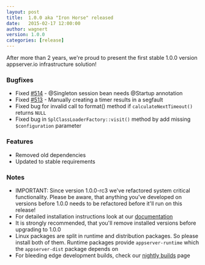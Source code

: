 ```yaml
---
layout: post
title:  1.0.0 aka "Iron Horse" released
date:   2015-02-17 12:00:00
author: wagnert
version: 1.0.0
categories: [release]
---
```


After more than 2 years, we're proud to present the first stable 1.0.0 version appserver.io infrastructure solution!

### Bugfixes

* Fixed [#514](https://github.com/appserver-io/appserver/issues/514) - @Singleton session bean needs @Startup annotation
* Fixed [#513](https://github.com/appserver-io/appserver/issues/513) - Manually creating a timer results in a segfault
* Fixed bug for invalid call to format() method if `calculateNextTimeout()` returns `NULL`
* Fixed bug in `SplClassLoaderFactory::visit()` method by add missing `$configuration` parameter

### Features

* Removed old dependencies
* Updated to stable requirements

### Notes

* IMPORTANT: Since version 1.0.0-rc3 we've refactored system critical functionality. Please be aware, that anything you've developed on versions before 1.0.0 needs to be refactored before it'll run on this release!
* For detailed installation instructions look at our [documentation](http://appserver.io/get-started/documentation.html)
* It is strongly recommended, that you'll remove installed versions before upgrading to 1.0.0
* Linux packages are split in runtime and distribution packages. So please install both of them. Runtime packages provide `appserver-runtime` which the `appserver-dist` package depends on
* For bleeding edge development builds, check our [nightly builds](http://builds.appserver.io) page
